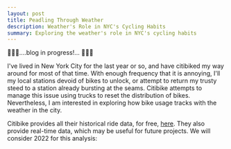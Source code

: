 ```yaml
---
layout: post
title: Peadling Through Weather
description: Weather's Role in NYC's Cycling Habits
summary: Exploring the weather's role in NYC's cycling habits
---
```


👷‍♂️🚧....blog in progress!... 🚧👷‍♂️

I've lived in New York City for the last year or so, and have citibiked my way around for most of that time. With enough frequency that it is annoying, I'll my local stations devoid of bikes to unlock, or attempt to return my trusty steed to a station already bursting at the seams. Citibike attempts to manage this issue using trucks to reset the distribution of bikes. Nevertheless, I am interested in exploring how bike usage tracks with the weather in the city.

Citibike provides all their historical ride data, for free, [here](https://citibikenyc.com/system-data). They also provide real-time data, which may be useful for future projects. We will consider 2022 for this analysis:



